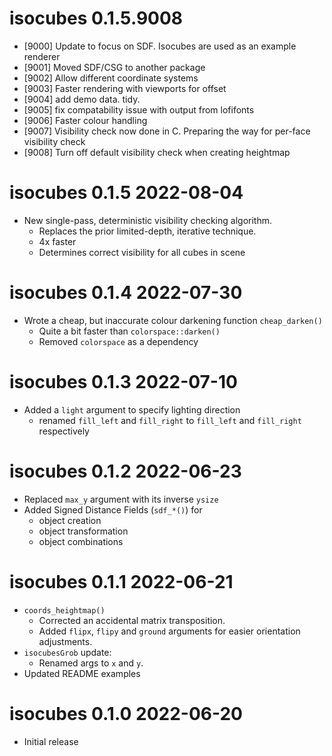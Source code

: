 
# isocubes 0.1.5.9008

* [9000] Update to focus on SDF. Isocubes are used as an example renderer
* [9001] Moved SDF/CSG to another package
* [9002] Allow different coordinate systems
* [9003] Faster rendering with viewports for offset
* [9004] add demo data. tidy.
* [9005] fix compatability issue with output from lofifonts
* [9006] Faster colour handling
* [9007] Visibility check now done in C. Preparing the way for per-face 
         visibility check
* [9008] Turn off default visibility check when creating heightmap

# isocubes 0.1.5  2022-08-04

* New single-pass, deterministic visibility checking algorithm.  
    * Replaces the prior limited-depth, iterative technique.
    * 4x faster
    * Determines correct visibility for all cubes in scene


# isocubes 0.1.4  2022-07-30

* Wrote a cheap, but inaccurate colour darkening function `cheap_darken()`
    * Quite a bit faster than `colorspace::darken()`
    * Removed `colorspace` as a dependency
    
# isocubes 0.1.3  2022-07-10

* Added a `light` argument to specify lighting direction
    * renamed `fill_left` and `fill_right` to `fill_left` and `fill_right` respectively

# isocubes 0.1.2  2022-06-23

* Replaced `max_y` argument with its inverse `ysize`
* Added Signed Distance Fields (`sdf_*()`) for 
    * object creation
    * object transformation
    * object combinations
  

# isocubes 0.1.1  2022-06-21

* `coords_heightmap()`
    * Corrected an accidental matrix transposition.
    * Added `flipx`, `flipy` and `ground` arguments for easier orientation 
      adjustments.
* `isocubesGrob` update:
    * Renamed args to `x` and `y`.
* Updated README examples

# isocubes 0.1.0  2022-06-20

* Initial release
